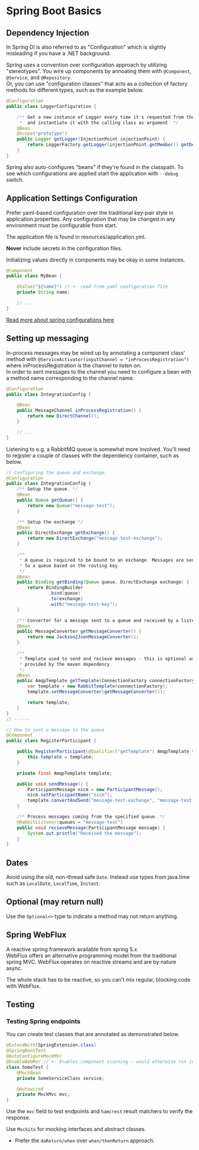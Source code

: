 # Spring Boot Basics

## Dependency Injection
In Spring DI is also referred to as "Configuration" which is slightly misleading if you have a .NET background.  

Spring uses a convention over configuration approach by utilizing "stereotypes". You wire up components by annoating them with `@Component`, `@Service`, and `@Repository`.  
Or, you can use "configuration classes" that acts as a collection of factory methods for different types, such as the example below.  

```java
@Configuration
public class LoggerConfiguration {

    /** Get a new instance of Logger every time it's requested from the container
     *  and instantiate it with the calling class as argument  */
    @Bean
    @Scope("prototype")
    public Logger getLogger(InjectionPoint injectionPoint) {
        return LoggerFactory.getLogger(injectionPoint.getMember().getDeclaringClass());
    }
}
```

Spring also auto-configures "beans" if they're found in the classpath. To see which configurations are applied start the application with `--debug` switch.

## Application Settings Configuration
Prefer yaml-based configuration over the traditional key-pair style in application.properties. Any configuration that may be changed in any environment must be configurable from start.  

The application file is found in resources/application.yml.

__Never__ include secrets in the configuration files.

Initializing values directly in components may be okay in some instances.

```java
@Component
public class MyBean {

    @Value("${name}") // <- read from yaml configuration file
    private String name;

    // ...
}
```

[Read more about spring configurations here](https://docs.spring.io/spring-boot/docs/1.4.1.RELEASE/reference/html/boot-features-external-config.html)


## Setting up messaging

In-process messages may be wired up by annotating a component class' method with `@ServiceActivator(inputChannel = "inProcessRegistration")` where inProcessRegistration is the channel to listen on.  
In order to sent messages to the channel you need to configure a bean with a method name corresponding to the channel name.  

```java
@Configuration
public class IntegrationConfig {

    @Bean
    public MessageChannel inProcessRegistration() {
        return new DirectChannel();
    }

    // ...
}
```

Listening to e.g. a RabbitMQ queue is somewhat more involved. You'll need to register a couple of classes with the dependency container, such as below.  

```java
// Configuring the queue and exchange.
@Configuration
public class IntegrationConfig {
    /** Setup the queue. */
    @Bean
    public Queue getQueue() {
        return new Queue("message-test");
    }

    /** Setup the exchange */
    @Bean
    public DirectExchange getExchange() {
        return new DirectExchange("message-test-exchange");
    }

    /**
     * A queue is required to be bound to an exchange. Messages are sent to an exchange and then routed
     * to a queue based on the routing-key.
     */
    @Bean
    public Binding getBinding(Queue queue, DirectExchange exchange) {
        return BindingBuilder
                .bind(queue)
                .to(exchange)
                .with("message-test-key");
    }

    /** Converter for a message sent to a queue and received by a listener. */
    @Bean
    public MessageConverter getMessageConverter() {
        return new Jackson2JsonMessageConverter();
    }

    /**
     * Template used to send and recieve messages - this is optional as one AmqpTemplate is already
     * provided by the maven dependency.
     */
    @Bean
    public AmqpTemplate getTemplate(ConnectionFactory connectionFactory) {
        var template = new RabbitTemplate(connectionFactory);
        template.setMessageConverter(getMessageConverter());

        return template;
    }
}
// ------

// How to sent a message to the queue
@Component
public class RegisterParticipant {

    public RegisterParticipant(@Qualifier("getTemplate") AmqpTemplate template) {
        this.template = template;
    }

    private final AmqpTemplate template;

    public void sendMessage() {
        ParticipantMessage nicm = new ParticipantMessage();
        nicm.setParticipantName("nicm");
        template.convertAndSend("message-test-exchange", "message-test-key", nicm);
    }

    /** Process messages coming from the specified queue. */
    @RabbitListener(queues = "message-test")
    public void recieveMessage(ParticipantMessage message) {
        System.out.println("Received the message");
    }
}
```

## Dates
Avoid using the old, non-thread safe `Date`. Instead use types from java.time such as `LocalDate`, `LocalTime`, `Instant`.  


## Optional (may return null)
Use the `Optional<>` type to indicate a method may not return anything.


## Spring WebFlux
A reactive spring framework available from spring 5.x.  
WebFlux offers an alternative programming model from the traditional spring MVC. WebFlux operates on reactive streams and are by nature async.

The whole stack has to be reactive, so you can't mix regular, blocking code with WebFlux.

## Testing

### Testing Spring endpoints

You can create test classes that are annotated as demonstrated below.  

```java
@ExtendWith(SpringExtension.class)
@SpringBootTest
@AutoConfigureMockMVc
@EnableWebMvc // <- Enables component scanning - would otherwise run into hard-to-debug issues with unsupported media type
class SomeTest {
    @MockBean
    private SomeServiceClass service;

    @Autowired
    private MockMvc mvc;
}
```

Use the `mvc` field to test endpoints and `hamcrest` result matchers to verify the response.

Use `Mockito` for mocking interfaces and abstract classes.  
- Prefer the `doReturn/when` over `when/thenReturn` approach.